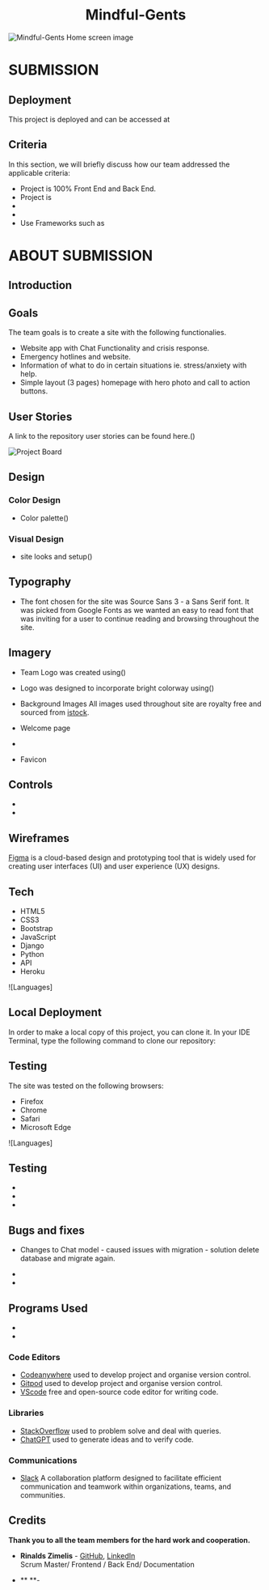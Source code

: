 <h1 align="center">
<strong>
Mindful-Gents
 </strong>
 </h1>

![Mindful-Gents Home screen image]()

# SUBMISSION

## Deployment

This project is deployed and can be accessed at

## Criteria

In this section, we will briefly discuss how our team addressed the applicable criteria:


 - Project is 100% Front End and Back End.
 - Project is
 - 
 - 
 - Use Frameworks such as
  

 # ABOUT SUBMISSION
  

 ## Introduction
     


 ## Goals

   The team goals is to create a site with the following functionalies.

  * Website app with Chat Functionality and crisis response.
  * Emergency hotlines and website.
  * Information of what to do in certain situations ie. stress/anxiety with help.
  * Simple layout (3 pages) homepage with hero photo and call to action buttons.


## User Stories

  
A link to the repository user stories can be found here.()

![Project Board](/readme-image/Mindful-Gents-project-board.png) 

## Design

  ### Color Design
  
  * Color palette()


  
  ### Visual Design

  * site looks and setup()
  
 
## Typography
 
 *  The font chosen for the site was Source Sans 3 - a Sans Serif font. It was picked from Google Fonts 
    as we wanted an easy to read font that was inviting for a user to continue reading and browsing throughout the site.  

## Imagery
 * Team Logo was created using()
  * Logo was designed to incorporate bright colorway using() 
  
  * Background Images All images used throughout site are royalty free and sourced from [istock](www.istock.com).

   * Welcome page
   * 


  * Favicon

## Controls
 -
 -

## Wireframes
 [Figma](www.figma.com) is a cloud-based design and prototyping tool that is widely used for creating user interfaces (UI) and user experience (UX) designs. 


## Tech
  
* HTML5
* CSS3
* Bootstrap
* JavaScript
* Django
* Python
* API
* Heroku

![Languages]


## Local Deployment

In order to make a local copy of this project, you can clone it.
In your IDE Terminal, type the following command to clone our repository:


## Testing

The site was tested on the following browsers: 
- Firefox
- Chrome
- Safari
- Microsoft Edge
  
  
![Languages]


## Testing
 -
 -
 -


## Bugs and fixes
 - Changes to Chat model - caused issues with migration - solution delete database and migrate again.

 -
 -

## Programs Used
 -
 -

  ### Code Editors

* [Codeanywhere](https://app.codeanywhere.com/) used to develop project and organise version control.
* [Gitpod](https://gitpod.io/) used to develop project and organise version control.
* [VScode](https://code.visualstudio.com/) free and open-source code editor for writing code.

### Libraries

 * [StackOverflow](https://stackoverflow.com/) used to problem solve and deal with queries.
 * [ChatGPT](https://chat.openai.com/) used to generate ideas and to verify code.

### Communications

* [Slack](https://slack.com/intl/en-ie/) A collaboration platform designed to facilitate efficient 
   communication and teamwork within organizations, teams, and communities.

## Credits
  
  **Thank you to all the team members for the hard work and cooperation.**
  
  

 - **Rinalds Zimelis** - [GitHub](https://github.com/rinalds98), [LinkedIn](https://www.linkedin.com/in/rinalds-zimelis/)  
  Scrum Master/ Frontend / Back End/ Documentation
  
 - ** **-
 
